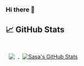 ### Hi there 👋

<!--
**sasa10g/sasa10g** is a ✨ _special_ ✨ repository because its `README.md` (this file) appears on your GitHub profile.

Here are some ideas to get you started:

- 🔭 I’m currently working on ...
- 🌱 I’m currently learning ...
- 👯 I’m looking to collaborate on ...
- 🤔 I’m looking for help with ...
- 💬 Ask me about ...
- 📫 How to reach me: ...
- 😄 Pronouns: ...
- ⚡ Fun fact: ...
-->

## &#x1f4c8; GitHub Stats

<br>

<a href="https://github.com/sasa10g">
  <img align="center" style="margin:0.5rem" src="https://github-readme-stats.vercel.app/api/top-langs/?username=sasa10g&hide=html,css&title_color=ffffff&text_color=c9cacc&icon_color=4AB197&bg_color=1A2B34" />
</a>

<a href="https://github.com/sasa10g">
  <img align="center" style="margin:0.5rem" src="https://github-readme-stats.vercel.app/api?username=sasa10g&show_icons=true&line_height=27&count_private=true&title_color=ffffff&text_color=c9cacc&icon_color=4AB097&bg_color=1A2B34" alt="Sasa's GitHub Stats" />
</a>

<br>
